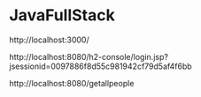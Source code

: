 # JavaFullStack


http://localhost:3000/

http://localhost:8080/h2-console/login.jsp?jsessionid=0097886f8d55c981942cf79d5af4f6bb

http://localhost:8080/getallpeople
